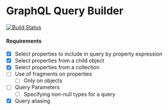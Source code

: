 # GraphQL Query Builder

[![Build Status](https://dev.azure.com/willwolfram18/willwolfram18/_apis/build/status/willwolfram18.GraphQLQueryBuilder?branchName=feature%2Frevamp)](https://dev.azure.com/willwolfram18/willwolfram18/_build/latest?definitionId=2&branchName=feature%2Frevamp)

#### Requirements
* [x] Select properties to include in query by property expression
* [x] Select properties from a child object
* [x] Select properties from a collection
* [ ] Use of fragments on properties
    * [ ] Only on objects
* [ ] Query Parameters
    * [ ] Specifying non-null types for a query
* [x] Query aliasing